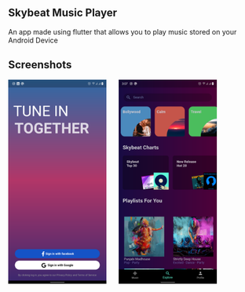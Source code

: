 ## Skybeat Music Player

An app made using flutter that allows you to play music stored on your Android Device

## Screenshots

<pre>
<img src="Screenshot_20201228-154527.png" alt="drawing" width="200"/>   <img src="Screenshot_20201228-150754.png" alt="drawing" width="200"/> 
</pre>